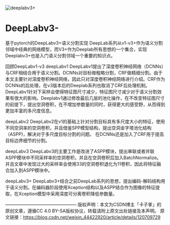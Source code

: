 ![deeplabv3+](https://user-images.githubusercontent.com/52816016/189051711-6f1e8479-48b0-4865-bdf8-b55d7a23f0c9.png)
# DeepLabv3-
基于pytorch的DeepLabv3+语义分割实现
DeepLab系列从v1-v3+作为语义分割邻域中经典的网络模型，而V3+作为Deeplab所有思想的一个集合，实现Deeplabv3+也是入门语义分割邻域一个重要的知识点。

回顾DeepLabv1-v3
deepLabv1
DeepLabv1提出了深度卷积神经网络（DCNNs）与CRF相结合用于语义分割。DCNNs对目标做粗略分割，CRF做精细分割。由于本文主要针对深度卷积神经网络，因此只对深度卷积神经网络进行介绍。CRF作为DCNNs的后处理，在v3版本后的Deeplab系列也取消了CRF后处理机制。
DeepLabv1针对下采样会使得特征图尺寸减少，特征图尺寸减少对于语义分割效果有很大的影响。Deeplabv1通过修改最后几层的池化操作，在不改变特征图尺寸的前提下，提出空洞卷积，在不增加参数量的同时，获得更大的感受野，从而得到更加丰富的多尺度信息。

deepLabv2
DeepLabv2在v1的基础上针对分割目标具有多尺度大小的特征，使用不同空洞率的空洞卷积，并且借鉴SPP模型结构，提出空洞金字塔池化结构（ASPP)，解决对于多尺度目标分割的问题。
在DCNNs还是加入了CRF用于提高目标边界细节的分割。

deepLabv3
DeepLabv3的主要工作是改进了ASPP模块，提出串联或者并联ASPP模块中不同采样率的空洞卷积，并且在空洞卷积后加入BatchNormalize。并且文章中发现过大的采样率会使用33的空洞卷积退化为11卷积，因此将特征融合加入到ASPP模块中。

deepLabv3+
DeepLabv3+结合之前DeepLab系列的思想，提出编码-解码结构用于语义分割。在编码器阶段使用Xception结构以及ASPP结合作为图像的特征提取，在Xception模型中采用深度可分离卷积降低参数量。

————————————————
版权声明：本文为CSDN博主「卡子爹」的原创文章，遵循CC 4.0 BY-SA版权协议，转载请附上原文出处链接及本声明。
原文链接：https://blog.csdn.net/weixin_44422920/article/details/120709729
